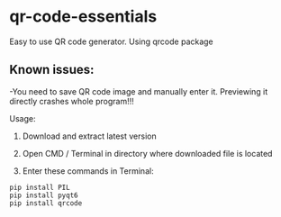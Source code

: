 # qr-code-essentials
Easy to use QR code generator. Using qrcode package

## Known issues:
-You need to save QR code image and manually enter it. Previewing it directly crashes whole program!!!

Usage:

1. Download and extract latest version

1. Open CMD / Terminal in directory where downloaded file is located

2. Enter these commands in Terminal:

```
pip install PIL
pip install pyqt6
pip install qrcode
```

